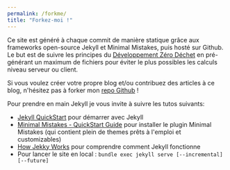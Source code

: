 ```yaml
---
permalink: /forkme/
title: "Forkez-moi !"
---
```


Ce site est généré à chaque commit de manière statique grâce aux frameworks open-source Jekyll et Minimal Mistakes, puis hosté sur Github.
Le but est de suivre les principes du [Développement Zéro Déchet](http://cbossard.page.nuiton.org/presentation-dev-zero-dechet/#1) en pré-générant un maximum de fichiers pour éviter le plus possibles les calculs niveau serveur ou client.

Si vous voulez créer votre propre blog et/ou contribuez des articles à ce blog, n'hésitez pas à forker mon [repo Github](https://github.com/alexsedlex/alexsedlex.github.io) !

Pour prendre en main Jekyll je vous invite à suivre les tutos suivants:
* [Jekyll QuickStart](http://jekyllbootstrap.com/usage/jekyll-quick-start.html) pour démarrer avec Jekyll
* [Minimal Mistakes - QuickStart Guide](https://mmistakes.github.io/minimal-mistakes/docs/quick-start-guide/) pour installer le plugin Minimal Mistakes (qui contient plein de themes prêts à l'emploi et customizables)
* [How Jekky Works](http://jekyllbootstrap.com/lessons/jekyll-introduction.html) pour comprendre comment Jekyll fonctionne
* Pour lancer le site en local : `bundle exec jekyll serve [--incremental] [--future]`